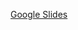 [Google Slides](https://docs.google.com/presentation/d/1SCgRI6NYNRvb0WIBtoT_ZqlM9Q8DZnbTCJpCz7IG7B0/edit#slide=id.p114)